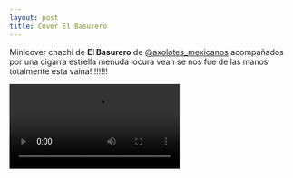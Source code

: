```yaml
---
layout: post
title: Cover El Basurero
---
```



Minicover chachi de **El Basurero** de [@axolotes_mexicanos](https://www.instagram.com/axolotes_mexicanos/?hl=es) acompañados por una cigarra estrella menuda locura vean se nos fue de las manos totalmente esta vaina!!!!!!!!

<video width="300" height="auto" controls="" name="media"><source src="https://video-cdt1-1.cdninstagram.com/v/t50.33967-16/290965179_377675764251771_8838578287540845815_n.mp4?_nc_cat=110&amp;vs=580250263677732_4122584864&amp;_nc_vs=HBksFQAYJEdMdkdWeEY3dk1SOWZsY0JBUGM4V3F3ZjhLaDZicV9FQUFBRhUAAsgBABUAGCRHS0NPU3hGTnRwcVhHWlFDQU1rZ2JzN3ZPdUVTYnFfRUFBQUYVAgLIAQAoABgAGwGIB3VzZV9vaWwBMRUAACaeupiOrILlPxUCKAJDMywXQFCqj1wo9cMYEmRhc2hfYmFzZWxpbmVfMV92MREAdQAA&amp;ccb=1-7&amp;_nc_sid=59939d&amp;efg=eyJ2ZW5jb2RlX3RhZyI6InZ0c192b2RfdXJsZ2VuLjcyMC5jbGlwcyJ9&amp;_nc_ohc=icq-Ks7VXCYAX-qk07S&amp;_nc_ht=video-cdt1-1.cdninstagram.com&amp;edm=ANo9K5cEAAAA&amp;oh=00_AT_s7iYPQdwK2dBgwSFOkTYfstCLVdOx0vwySry8HXiNiw&amp;oe=62C6A699&amp;_nc_rid=8b0eae1a4a" type="video/mp4"></video>